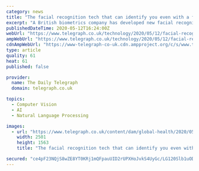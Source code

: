 ```yaml
---
category: news
title: "The facial recognition tech that can identify you even with a face mask"
excerpt: "A British biometrics company has developed new facial recognition technology that can identify someone even if they are wearing a mask. Evidence around the effectiveness of face masks as a protection against Covid-19 has been debated but the Government is now encouraging people to wear them in public places."
publishedDateTime: 2020-05-12T16:24:00Z
webUrl: "https://www.telegraph.co.uk/technology/2020/05/12/facial-recognition-tech-can-identify-even-face-mask/"
ampWebUrl: "https://www.telegraph.co.uk/technology/2020/05/12/facial-recognition-tech-can-identify-even-face-mask/amp/"
cdnAmpWebUrl: "https://www-telegraph-co-uk.cdn.ampproject.org/c/s/www.telegraph.co.uk/technology/2020/05/12/facial-recognition-tech-can-identify-even-face-mask/amp/"
type: article
quality: 61
heat: 61
published: false

provider:
  name: The Daily Telegraph
  domain: telegraph.co.uk

topics:
  - Computer Vision
  - AI
  - Natural Language Processing

images:
  - url: "https://www.telegraph.co.uk/content/dam/global-health/2020/05/12/TELEMMGLPICT000231053089_trans_NvBQzQNjv4Bqek9vKm18v_rkIPH9w2GMNtm3NAjPW-2_OvjCiS6COCU.jpeg"
    width: 2501
    height: 1563
    title: "The facial recognition tech that can identify you even with a face mask"

secured: "ce4pF23NQjS8wZE8YT0KRj1mQFpauUID2rUPXHoJvkS4UyGc/LG120Slb1uOD9X7tSu3+zPeeVsehPt5zuVb4hAJ87mCJFzbREvqvJ+GhT5QBL4G4+eTMQpYvqGH7reObc3nhKpOASTO9sooLFtkHywXknjmuaBIxT7pnjFiLbX9fkjlNBGbYRwARDBTHsfkRXvywJdcJGNpoliKxhI+HcZXts102MMmJ8hJBZNSMIlSitTcjF7E8lN8KajMjiGz2+jcKp4s2EpgBjUut53k5GaqAkxYw2OKN7RrQaBJ3hNOrpn309cP6dUhc4sfz3Iu;Wu2oe71vqCPmc/Lr3+aGKg=="
---
```


